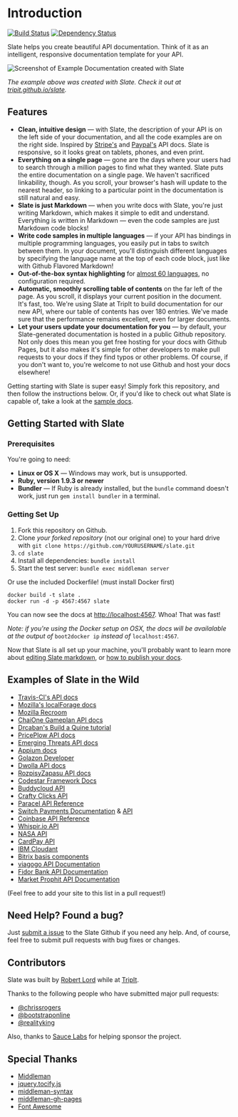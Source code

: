 # Introduction

[![Build Status](https://travis-ci.org/tripit/slate.svg?branch=master)](https://travis-ci.org/tripit/slate) [![Dependency Status](https://gemnasium.com/tripit/slate.png)](https://gemnasium.com/tripit/slate)

Slate helps you create beautiful API documentation. Think of it as an intelligent, responsive documentation template for your API.

![Screenshot of Example Documentation created with Slate](https://dl.dropboxusercontent.com/u/95847291/github%20images/slate/slate_screenshot_new.png)

_The example above was created with Slate. Check it out at_ [_tripit.github.io/slate_](http://tripit.github.io/slate)_._

## Features

* **Clean, intuitive design** — with Slate, the description of your API is on the left side of your documentation, and all the code examples are on the right side. Inspired by [Stripe's](https://stripe.com/docs/api) and [Paypal's](https://developer.paypal.com/webapps/developer/docs/api/) API docs. Slate is responsive, so it looks great on tablets, phones, and even print.
* **Everything on a single page** — gone are the days where your users had to search through a million pages to find what they wanted. Slate puts the entire documentation on a single page. We haven't sacrificed linkability, though. As you scroll, your browser's hash will update to the nearest header, so linking to a particular point in the documentation is still natural and easy.
* **Slate is just Markdown** — when you write docs with Slate, you're just writing Markdown, which makes it simple to edit and understand. Everything is written in Markdown — even the code samples are just Markdown code blocks!
* **Write code samples in multiple languages** — if your API has bindings in multiple programming languages, you easily put in tabs to switch between them. In your document, you'll distinguish different languages by specifying the language name at the top of each code block, just like with Github Flavored Markdown!
* **Out-of-the-box syntax highlighting** for [almost 60 languages](http://rouge.jayferd.us/demo), no configuration required.
* **Automatic, smoothly scrolling table of contents** on the far left of the page. As you scroll, it displays your current position in the document. It's fast, too. We're using Slate at TripIt to build documentation for our new API, where our table of contents has over 180 entries. We've made sure that the performance remains excellent, even for larger documents.
* **Let your users update your documentation for you** — by default, your Slate-generated documentation is hosted in a public Github repository. Not only does this mean you get free hosting for your docs with Github Pages, but it also makes it's simple for other developers to make pull requests to your docs if they find typos or other problems. Of course, if you don't want to, you're welcome to not use Github and host your docs elsewhere!

Getting starting with Slate is super easy! Simply fork this repository, and then follow the instructions below. Or, if you'd like to check out what Slate is capable of, take a look at the [sample docs](http://tripit.github.io/slate).

## Getting Started with Slate

### Prerequisites

You're going to need:

* **Linux or OS X** — Windows may work, but is unsupported.
* **Ruby, version 1.9.3 or newer**
* **Bundler** — If Ruby is already installed, but the `bundle` command doesn't work, just run `gem install bundler` in a terminal.

### Getting Set Up

1. Fork this repository on Github.
2. Clone _your forked repository_ \(not our original one\) to your hard drive with `git clone https://github.com/YOURUSERNAME/slate.git`
3. `cd slate`
4. Install all dependencies: `bundle install`
5. Start the test server: `bundle exec middleman server`

Or use the included Dockerfile! \(must install Docker first\)

```text
docker build -t slate .
docker run -d -p 4567:4567 slate
```

You can now see the docs at [http://localhost:4567](http://localhost:4567). Whoa! That was fast!

_Note: if you're using the Docker setup on OSX, the docs will be availalable at the output of_ `boot2docker ip` _instead of_ `localhost:4567`_._

Now that Slate is all set up your machine, you'll probably want to learn more about [editing Slate markdown](https://github.com/tripit/slate/wiki/Markdown-Syntax), or [how to publish your docs](https://github.com/tripit/slate/wiki/Deploying-Slate).

## Examples of Slate in the Wild

* [Travis-CI's API docs](http://docs.travis-ci.com/api/)
* [Mozilla's localForage docs](http://mozilla.github.io/localForage/)
* [Mozilla Recroom](http://mozilla.github.io/recroom/)
* [ChaiOne Gameplan API docs](http://chaione.github.io/gameplanb2b/#introduction)
* [Drcaban's Build a Quine tutorial](http://drcabana.github.io/build-a-quine/#introduction)
* [PricePlow API docs](https://www.priceplow.com/api/documentation)
* [Emerging Threats API docs](http://apidocs.emergingthreats.net/)
* [Appium docs](http://appium.io/slate/en/master)
* [Golazon Developer](http://developer.golazon.com)
* [Dwolla API docs](https://docs.dwolla.com/)
* [RozpisyZapasu API docs](http://www.rozpisyzapasu.cz/dev/api/)
* [Codestar Framework Docs](http://codestarframework.com/documentation/)
* [Buddycloud API](http://buddycloud.com/api)
* [Crafty Clicks API](https://craftyclicks.co.uk/api/)
* [Paracel API Reference](http://paracel.io/docs/api_reference.html)
* [Switch Payments Documentation](http://switchpayments.com/docs/) & [API](http://switchpayments.com/developers/)
* [Coinbase API Reference](https://developers.coinbase.com/api)
* [Whispir.io API](https://whispir.github.io/api)
* [NASA API](https://data.nasa.gov/developer/external/planetary/)
* [CardPay API](https://developers.cardpay.com/)
* [IBM Cloudant](https://docs-testb.cloudant.com/content-review/_design/couchapp/index.html)
* [Bitrix basis components](http://bbc.bitrix.expert/)
* [viagogo API Documentation](http://developer.viagogo.net/)
* [Fidor Bank API Documentation](http://docs.fidor.de/)
* [Market Prophit API Documentation](http://developer.marketprophit.com/)

\(Feel free to add your site to this list in a pull request!\)

## Need Help? Found a bug?

Just [submit a issue](https://github.com/tripit/slate/issues) to the Slate Github if you need any help. And, of course, feel free to submit pull requests with bug fixes or changes.

## Contributors

Slate was built by [Robert Lord](https://lord.io) while at [TripIt](http://tripit.com).

Thanks to the following people who have submitted major pull requests:

* [@chrissrogers](https://github.com/chrissrogers)
* [@bootstraponline](https://github.com/bootstraponline)
* [@realityking](https://github.com/realityking)

Also, thanks to [Sauce Labs](http://saucelabs.com) for helping sponsor the project.

## Special Thanks

* [Middleman](https://github.com/middleman/middleman)
* [jquery.tocify.js](https://github.com/gfranko/jquery.tocify.js)
* [middleman-syntax](https://github.com/middleman/middleman-syntax)
* [middleman-gh-pages](https://github.com/neo/middleman-gh-pages)
* [Font Awesome](http://fortawesome.github.io/Font-Awesome/)

